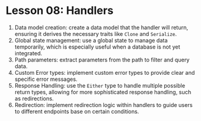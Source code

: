 # Lesson 08: Handlers

1. Data model creation: create a data model that the handler will return, ensuring it derives the necessary traits like `Clone` and `Serialize`.
2. Global state management: use a global state to manage data temporarily, which is especially useful when a database is not yet integrated.
3. Path parameters: extract parameters from the path to filter and query data.
4. Custom Error types: implement custom error types to provide clear and specific error messages.
5. Response Handling: use the `Either` type to handle multiple possible return types, allowing for more sophisticated response handling, such as redirections.
6. Redirection: implement redirection logic within handlers to guide users to different endpoints base on certain conditions.
